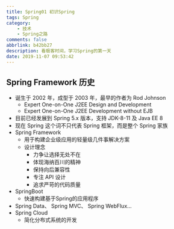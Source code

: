 ```yaml
---
title: Spring01 初识Spring
tags: Spring
category:
    - 技术
    - Spring之路
comments: false
abbrlink: b42bb27
description: 看极客时间，学习Spring的第一天
date: 2019-11-07 09:53:42
---
```


## Spring Framework 历史

- 诞生于 2002 年，成型于 2003 年，最早的作者为 Rod Johnson
    - Expert One-on-One J2EE Design and Development
    - Expert One-on-One J2EE Development without EJB
- 目前已经发展到 Spring 5.x 版本，支持 JDK-8-11 及 Java EE 8
- 现在 Spring 这个词不只代表 Spring 框架，而是整个 Spring 家族
- Spring Framework
    - 用于构建企业级应用的轻量级几件事解决方案
    - 设计理念
        - 力争让选择无处不在
        - 体现海纳百川的精神
        - 保持向后兼容性
        - 专注 API 设计
        - 追求严苛的代码质量
- SpringBoot
    - 快速构建基于Spring的应用程序
- Spring Data、 Spring MVC、 Spring WebFlux...
- Spring Cloud
    - 简化分布式系统的开发

